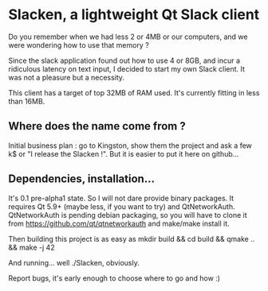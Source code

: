 Slacken, a lightweight Qt Slack client
======================================

Do you remember when we had less 2 or 4MB or our computers, and we were wondering how to use that memory ?

Since the slack application found out how to use 4 or 8GB, and incur a ridiculous latency on text input, I decided to start my own Slack client. It was not a pleasure but a necessity.

This client has a target of top 32MB of RAM used. It's currently fitting in less than 16MB.


Where does the name come from ?
-------------------------------

Initial business plan : go to Kingston, show them the project and ask a few k$ or "I release the Slacken !".
But it is easier to put it here on github...


Dependencies, installation...
-----------------------------

It's 0.1 pre-alpha1 state. So I will not dare provide binary packages. It requires Qt 5.9+ (maybe less, if you want to try) and QtNetworkAuth.
QtNetworkAuth is pending debian packaging, so you will have to clone it from https://github.com/qt/qtnetworkauth and make/make install it.

Then building this project is as easy as mkdir build && cd build && qmake .. && make -j 42

And running... well ./Slacken, obviously.

Report bugs, it's early enough to choose where to go and how :)

